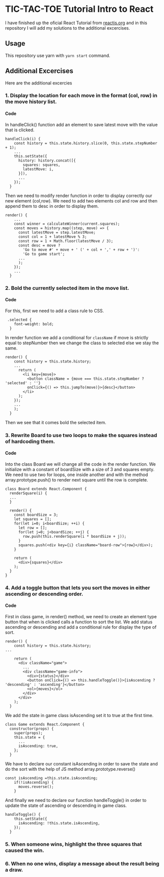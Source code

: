 # TIC-TAC-TOE Tutorial Intro to React

I have finished up the oficial React Tutorial from [reactjs.org](https://reactjs.org/tutorial/tutorial.html) and in this repository I will add my solutions to the additional excercises.

## Usage

This repository use yarn with ``` yarn start ``` command. 

## Additional Excercises

Here are the additional excercies 

### 1. Display the location for each move in the format (col, row) in the move history list.
#### Code

In handleClick() function add an element to save latest move with the value that is clicked.

```
handleClick(i) {
    const history = this.state.history.slice(0, this.state.stepNumber + 1);
    ...
    this.setState({
      history: history.concat([{
        squares: squares,
        latestMove: i,
      }]),
      ...
    });
  }
```

Then we need to modify render function in order to display correctly our new element (col,row). We need to add two elements col and row and then append them to desc in order to display them.

```
render() {
    ...
    const winner = calculateWinner(current.squares);
    const moves = history.map((step, move) => {
      const latestMove = step.latestMove;
      const col = 1 + latestMove % 3;
      const row = 1 + Math.floor(latestMove / 3);
      const desc = move ?
        'Go to move #' + move + ' (' + col + ',' + row + ')':
        'Go to game start';
      ...
      );
    });
    ...
  }
```

### 2. Bold the currently selected item in the move list.
#### Code
For this, first we need to add a class rule to CSS.
```
 .selected {
    font-weight: bold;
  }
```

In render function we add a conditional for ``` className ``` if move is strictly equal to stepNumber then we change the class to selected else we stay the same.

```
render() {
    const history = this.state.history;
    ...
      return (
        <li key={move}>
          <button className = {move === this.state.stepNumber ? 'selected' : ''}
          onClick={() => this.jumpTo(move)}>{desc}</button>
        </li>
      );
    });
    ...
    );
  }
```
Then we see that it comes bold the selected item.

### 3. Rewrite Board to use two loops to make the squares instead of hardcoding them.
#### Code
Into the class Board we will change all the code in the render function. 
We initialize with a constant of boardSize with a size of 3 and squares empty. We need to use two for loops, one inside another and with the method array.prototype.push() to render next square until the row is complete.

```
class Board extends React.Component {
  renderSquare(i) {
  ...
  }

  render() {
    const boardSize = 3;
    let squares = [];
    for(let i=0; i<boardSize; ++i) {
      let row = [];
      for(let j=0; j<boardSize; ++j) {
        row.push(this.renderSquare(i * boardSize + j));
      }
      squares.push(<div key={i} className="board-row">{row}</div>);
    }

    return (
      <div>{squares}</div>
    );
  }
}
```

### 4. Add a toggle button that lets you sort the moves in either ascending or descending order.
#### Code
First in class game, in render() method, we need to create an element type button that when is clicked calls a function to sort the list. We add status ascending or descending and add a conditional rule for display the type of sort.

```
render() {
    const history = this.state.history;
...

    return (
      <div className="game">
        ...
        <div className="game-info">
          <div>{status}</div>
          <button onClick={() => this.handleToggle()}>{isAscending ? 'descending' : 'ascending'}</button>
          <ol>{moves}</ol>
        </div>
      </div>
    );
  }
```

We add the state in game class isAscending set it to true at the first time.

```
class Game extends React.Component {
  constructor(props) {
    super(props);
    this.state = {
      ...
      isAscending: true,
    };
  }
```
We have to declare our constant isAscending in order to save the state and do the sort with the help of JS method array.prototype.reverse()

```
const isAscending =this.state.isAscending;
    if(!isAscending) {
      moves.reverse();
    }
```

And finally we need to declare our function handleToggle() in order to update the state of ascending or descending in game class.
```
handleToggle() {
    this.setState({
      isAscending: !this.state.isAscending,
    });
  }
```
### 5. When someone wins, highlight the three squares that caused the win.
### 6. When no one wins, display a message about the result being a draw. 